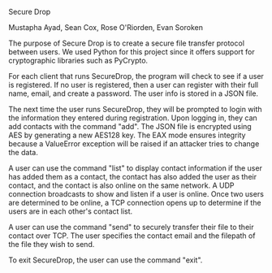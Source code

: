 Secure Drop

Mustapha Ayad, Sean Cox, Rose O'Riorden, Evan Soroken

The purpose of Secure Drop is to create a secure file transfer protocol between users. We used Python for this project since it offers support for cryptographic libraries such as PyCrypto. 


For each client that runs SecureDrop, the program will check to see if a user is registered. If no user is registered, then a user can register with their full name, email, and create a password. The user info is stored in a JSON file. 

The next time the user runs SecureDrop, they will be prompted to login with the information they entered during registration. Upon logging in, they can add contacts with the command "add". The JSON file is encrypted using AES by generating a new AES128 key. The EAX mode ensures integrity because a ValueError exception will be raised if an attacker tries to change the data. 

A user can use the command "list" to display contact information if the user has added them as a contact, the contact has also added the user as their contact, and the contact is also online on the same network. A UDP connection broadcasts to show and listen if a user is online. Once two users are determined to be online, a TCP connection opens up to determine if the users are in each other's contact list.

A user can use the command "send" to securely transfer their file to their contact over TCP. The user specifies the contact email and the filepath of the file they wish to send.

To exit SecureDrop, the user can use the command "exit". 
